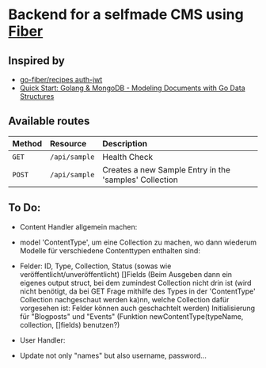 # Backend for a selfmade CMS using [Fiber](https://github.com/gofiber/fiber)

## Inspired by
- [go-fiber/recipes auth-jwt](https://github.com/gofiber/recipes/tree/master/auth-jwt)
- [Quick Start: Golang & MongoDB - Modeling Documents with Go Data Structures](https://www.mongodb.com/blog/post/quick-start-golang--mongodb--modeling-documents-with-go-data-structures)

## Available routes

|Method|Resource|Description|
|:------|:--------|:-----------|
|`GET`|`/api/sample`|Health Check|
|`POST`|`/api/sample`|Creates a new Sample Entry in the 'samples' Collection|

## To Do:
 - Content Handler allgemein machen:
  - model 'ContentType', um eine Collection zu machen, wo dann wiederum Modelle für verschiedene Contenttypen enthalten sind:
   - Felder: ID, Type, Collection, Status (sowas wie veröffentlicht/unveröffentlicht) []Fields (Beim Ausgeben dann ein eigenes output struct, bei dem zumindest Collection nicht drin ist (wird nicht benötigt, da bei GET Frage mithilfe des Types in der 'ContentType' Collection nachgeschaut werden ka)nn, welche Collection dafür vorgesehen ist: Felder können auch geschachtelt werden) Initialisierung für "Blogposts" und "Events" (Funktion newContentType(typeName, collection, []fields) benutzen?)


- User Handler:
 - Update not only "names" but also username, password... 